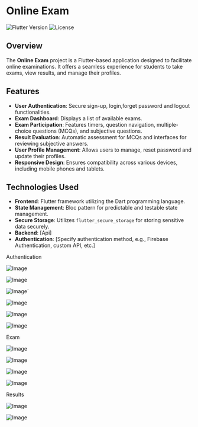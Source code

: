 # Online Exam

![Flutter Version](https://img.shields.io/badge/Flutter-v2.5.0-blue)
![License](https://img.shields.io/badge/License-MIT-green)

## Overview

The **Online Exam** project is a Flutter-based application designed to facilitate online examinations. It offers a seamless experience for students to take exams, view results, and manage their profiles.

## Features

- **User Authentication**: Secure sign-up, login,forget password and logout functionalities.
- **Exam Dashboard**: Displays a list of available exams.
- **Exam Participation**: Features timers, question navigation, multiple-choice questions (MCQs), and subjective questions.
- **Result Evaluation**: Automatic assessment for MCQs and interfaces for reviewing subjective answers.
- **User Profile Management**: Allows users to manage, reset password and update their profiles.
- **Responsive Design**: Ensures compatibility across various devices, including mobile phones and tablets.

## Technologies Used

- **Frontend**: Flutter framework utilizing the Dart programming language.
- **State Management**: Bloc pattern for predictable and testable state management.
- **Secure Storage**: Utilizes `flutter_secure_storage` for storing sensitive data securely.
- **Backend**: [Api]
- **Authentication**: [Specify authentication method, e.g., Firebase Authentication, custom API, etc.]

Authentication

![Image](https://github.com/user-attachments/assets/73957d8c-cd23-402c-8192-c9c54dfda4a9)

![Image](https://github.com/user-attachments/assets/7fc4514b-4353-498c-becf-e93f5594bc77)

![Image](https://github.com/user-attachments/assets/dc29a2b6-94c3-4f7c-bb46-59150f4dd89c)`

![Image](https://github.com/user-attachments/assets/f79784a0-68ab-4c31-bd52-3c460c5e08d3)

![Image](https://github.com/user-attachments/assets/f545eaf9-0350-44aa-abb4-7cac6a2e0f05)

![Image](https://github.com/user-attachments/assets/5cf4a305-7217-44a1-a10f-40f4cbb28128)

Exam

![Image](https://github.com/user-attachments/assets/30f87309-b13d-4d92-92ac-90d2992161ca)

![Image](https://github.com/user-attachments/assets/ec200393-8093-4f11-a6b1-cac4eaf5f0d0)

![Image](https://github.com/user-attachments/assets/1d9ea74c-1dd0-4dc6-8a8d-45fd092e7242)

![Image](https://github.com/user-attachments/assets/23278abd-d6c8-4859-af2f-586b0e53666f)

Results

![Image](https://github.com/user-attachments/assets/4b3952a5-c2bb-4849-b189-f822ec5f9cae)

![Image](https://github.com/user-attachments/assets/85ce44c3-eb02-491a-b25e-1bdaf852606c)

